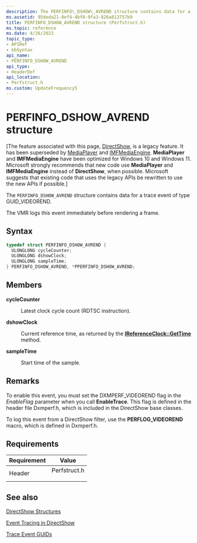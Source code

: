 ```yaml
---
description: The PERFINFO\_DSHOW\_AVREND structure contains data for a trace event of type GUID\_VIDEOREND.The VMR logs this event immediately before rendering a frame.
ms.assetid: 95deda21-0ef4-4bf0-9fa3-826a813757b9
title: PERFINFO_DSHOW_AVREND structure (Perfstruct.h)
ms.topic: reference
ms.date: 4/26/2023
topic_type: 
- APIRef
- kbSyntax
api_name: 
- PERFINFO_DSHOW_AVREND
api_type: 
- HeaderDef
api_location: 
- Perfstruct.h
ms.custom: UpdateFrequency5
---
```


# PERFINFO\_DSHOW\_AVREND structure

\[The feature associated with this page, [DirectShow](/windows/win32/directshow/directshow), is a legacy feature. It has been superseded by [MediaPlayer](/uwp/api/Windows.Media.Playback.MediaPlayer) and [IMFMediaEngine](/windows/win32/api/mfmediaengine/nn-mfmediaengine-imfmediaengine). **MediaPlayer** and **IMFMediaEngine** have been optimized for Windows 10 and Windows 11. Microsoft strongly recommends that new code use **MediaPlayer** and **IMFMediaEngine** instead of **DirectShow**, when possible. Microsoft suggests that existing code that uses the legacy APIs be rewritten to use the new APIs if possible.\]

The `PERFINFO_DSHOW_AVREND` structure contains data for a trace event of type GUID\_VIDEOREND.

The VMR logs this event immediately before rendering a frame.

## Syntax


```C++
typedef struct PERFINFO_DSHOW_AVREND {
  ULONGLONG cycleCounter;
  ULONGLONG dshowClock;
  ULONGLONG sampleTime;
} PERFINFO_DSHOW_AVREND, *PPERFINFO_DSHOW_AVREND;
```



## Members

<dl> <dt>

**cycleCounter**
</dt> <dd>

Latest clock cycle count (RDTSC instruction).

</dd> <dt>

**dshowClock**
</dt> <dd>

Current reference time, as returned by the [**IReferenceClock::GetTime**](/windows/desktop/api/Strmif/nf-strmif-ireferenceclock-gettime) method.

</dd> <dt>

**sampleTime**
</dt> <dd>

Start time of the sample.

</dd> </dl>

## Remarks

To enable this event, you must set the DXMPERF\_VIDEOREND flag in the *EnableFlag* parameter when you call **EnableTrace**. This flag is defined in the header file Dxmperf.h, which is included in the DirectShow base classes.

To log this event from a DirectShow filter, use the **PERFLOG\_VIDEOREND** macro, which is defined in Dxmperf.h.

## Requirements



| Requirement | Value |
|-------------------|-----------------------------------------------------------------------------------------|
| Header<br/> | <dl> <dt>Perfstruct.h</dt> </dl> |



## See also

<dl> <dt>

[DirectShow Structures](directshow-structures.md)
</dt> <dt>

[Event Tracing in DirectShow](event-tracing-in-directshow.md)
</dt> <dt>

[Trace Event GUIDs](trace-guids.md)
</dt> </dl>

 

 




